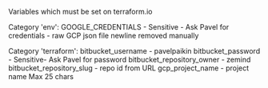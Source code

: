 Variables which must be set on terraform.io

Category 'env':
GOOGLE_CREDENTIALS - Sensitive - Ask Pavel for credentials - raw GCP json file newline removed manually


Category 'terraform':
bitbucket_username - pavelpaikin
bitbucket_password - Sensitive- Ask Pavel for password 
bitbucket_repository_owner - zemind
bitbucket_repository_slug - repo id from URL
gcp_project_name - project name Max 25 chars 